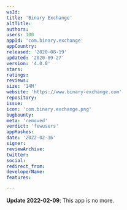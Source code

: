 ```yaml
---
wsId: 
title: 'Binary Exchange'
altTitle: 
authors: 
users: 100
appId: 'com.binary.exchange'
appCountry: 
released: '2020-08-19'
updated: '2020-09-27'
version: '4.0.0'
stars: 
ratings: 
reviews: 
size: '14M'
website: 'https://www.binary-exchange.com'
repository: 
issue: 
icon: 'com.binary.exchange.png'
bugbounty: 
meta: 'removed'
verdict: 'fewusers'
appHashes: 
date: '2022-02-16'
signer: 
reviewArchive: 
twitter: 
social: 
redirect_from: 
developerName: 
features: 

---
```


**Update 2022-02-09**: This app is no more.

